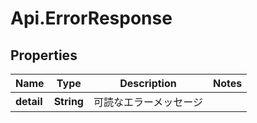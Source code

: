 # Api.ErrorResponse

## Properties

Name | Type | Description | Notes
------------ | ------------- | ------------- | -------------
**detail** | **String** | 可読なエラーメッセージ | 


